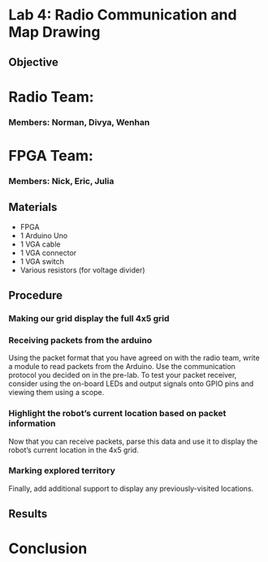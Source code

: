 # Lab 4: Radio Communication and Map Drawing
## Objective

# Radio Team:
### Members: Norman, Divya, Wenhan


# FPGA Team:
### Members: Nick, Eric, Julia

## Materials
- FPGA
- 1 Arduino Uno
- 1 VGA cable
- 1 VGA connector
- 1 VGA switch
- Various resistors (for voltage divider)

## Procedure
### Making our grid display the full 4x5 grid
### Receiving packets from the arduino
Using the packet format that you have agreed on with the radio team, write a module to read packets from the Arduino. Use the communication protocol you decided on in the pre-lab. To test your packet receiver, consider using the on-board LEDs and output signals onto GPIO pins and viewing them using a scope.

### Highlight the robot’s current location based on packet information
Now that you can receive packets, parse this data and use it to display the robot’s current location in the 4x5 grid.

### Marking explored territory
Finally, add additional support to display any previously-visited locations.

## Results

# Conclusion


